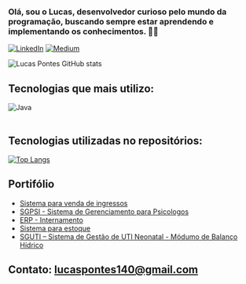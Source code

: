### Olá, sou o Lucas, desenvolvedor curioso pelo mundo da programação, buscando sempre estar aprendendo e implementando os conhecimentos. ✌🏼

[![LinkedIn](https://img.shields.io/badge/LinkedIn-0077B5?style=for-the-badge&logo=linkedin&logoColor=white)](https://www.linkedin.com/in/pontes-lucas/)
[![Medium](https://img.shields.io/badge/Medium-12100E?style=for-the-badge&logo=medium&logoColor=white)](https://medium.com/@lucaspontes.dev)


![Lucas Pontes GitHub stats](https://github-readme-stats.vercel.app/api?username=LucasDev13&show_icons=true&theme=dracula)

## Tecnologias que mais utilizo:
<div style="display: inline_block">
    <img align="center" alt="Java" src="https://img.shields.io/badge/Java-ED8B00?style=for-the-badge&logo=openjdk&logoColor=white">
</div><br/>

## Tecnologias utilizadas no repositórios:
[![Top Langs](https://github-readme-stats.vercel.app/api/top-langs/?username=LucasDev13&layout=compact)](https://github.com/anuraghazra/github-readme-stats)

## Portifólio
- [Sistema para venda de ingressos](https://github.com/LucasDev13/dsmeta)
- [SGPSI - Sistema de Gerenciamento para Psicologos ](https://github.com/LucasDev13/dsmeta)
- [ERP - Internamento](https://github.com/LucasDev13/dsmeta)
- [Sistema para estoque](https://github.com/LucasDev13/dsmeta)
- [SGUTI – Sistema de Gestão de UTI Neonatal - Módumo de Balanço Hídrico](https://bitbucket.org/LucasPontes13/projetobh/src/master/)


## Contato: lucaspontes140@gmail.com